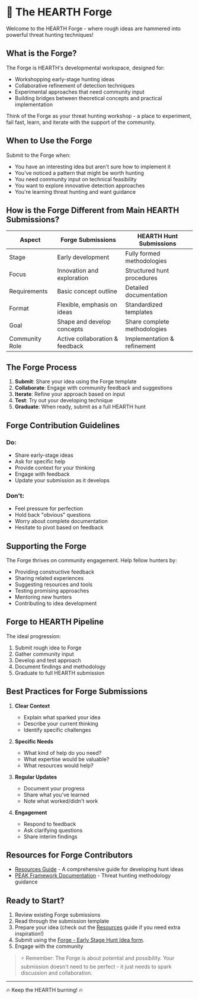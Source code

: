 # 🔨 The HEARTH Forge

Welcome to the HEARTH Forge - where rough ideas are hammered into powerful threat hunting techniques!

## What is the Forge?

The Forge is HEARTH's developmental workspace, designed for:
- Workshopping early-stage hunting ideas
- Collaborative refinement of detection techniques
- Experimental approaches that need community input
- Building bridges between theoretical concepts and practical implementation

Think of the Forge as your threat hunting workshop - a place to experiment, fail fast, learn, and iterate with the support of the community.

## When to Use the Forge

Submit to the Forge when:
- You have an interesting idea but aren't sure how to implement it
- You've noticed a pattern that might be worth hunting
- You need community input on technical feasibility
- You want to explore innovative detection approaches
- You're learning threat hunting and want guidance

## How is the Forge Different from Main HEARTH Submissions?

| Aspect | Forge Submissions | HEARTH Hunt Submissions |
|--------|------------------|------------------------|
| Stage | Early development | Fully formed methodologies |
| Focus | Innovation and exploration | Structured hunt procedures |
| Requirements | Basic concept outline | Detailed documentation |
| Format | Flexible, emphasis on ideas | Standardized templates |
| Goal | Shape and develop concepts | Share complete methodologies |
| Community Role | Active collaboration & feedback | Implementation & refinement |

## The Forge Process

1. **Submit**: Share your idea using the Forge template
2. **Collaborate**: Engage with community feedback and suggestions
3. **Iterate**: Refine your approach based on input
4. **Test**: Try out your developing technique
5. **Graduate**: When ready, submit as a full HEARTH hunt

## Forge Contribution Guidelines

### Do:
- Share early-stage ideas
- Ask for specific help
- Provide context for your thinking
- Engage with feedback
- Update your submission as it develops

### Don't:
- Feel pressure for perfection
- Hold back "obvious" questions
- Worry about complete documentation
- Hesitate to pivot based on feedback

## Supporting the Forge

The Forge thrives on community engagement. Help fellow hunters by:
- Providing constructive feedback
- Sharing related experiences
- Suggesting resources and tools
- Testing promising approaches
- Mentoring new hunters
- Contributing to idea development

## Forge to HEARTH Pipeline

The ideal progression:
1. Submit rough idea to Forge
2. Gather community input
3. Develop and test approach
4. Document findings and methodology
5. Graduate to full HEARTH submission

## Best Practices for Forge Submissions

1. **Clear Context**
   - Explain what sparked your idea
   - Describe your current thinking
   - Identify specific challenges

2. **Specific Needs**
   - What kind of help do you need?
   - What expertise would be valuable?
   - What resources would help?

3. **Regular Updates**
   - Document your progress
   - Share what you've learned
   - Note what worked/didn't work

4. **Engagement**
   - Respond to feedback
   - Ask clarifying questions
   - Share interim findings

## Resources for Forge Contributors

- [Resources Guide](/Kindling/Resources.md) - A comprehensive guide for developing hunt ideas
- [PEAK Framework Documentation](https://www.splunk.com/en_us/blog/security/peak-threat-hunting-framework.html) - Threat hunting methodology guidance

## Ready to Start?

1. Review existing Forge submissions
2. Read through the submission template
3. Prepare your idea (check out the [Resources](/Kindling/Resources.md) guide if you need extra inspiration!)
4. Submit using the [Forge - Early Stage Hunt Idea form](https://github.com/triw0lf/HEARTH/issues/new/choose).
5. Engage with the community
   
> ⚡ Remember: The Forge is about potential and possibility. Your submission doesn't need to be perfect - it just needs to spark discussion and collaboration.
---

🔥 Keep the HEARTH burning! 🔥
